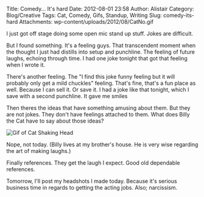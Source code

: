 Title: Comedy... It's hard
Date: 2012-08-01 23:58
Author: Alistair
Category: Blog/Creative
Tags: Cat, Comedy, Gifs, Standup, Writing
Slug: comedy-its-hard
Attachments: wp-content/uploads/2012/08/CatNo.gif

I just got off stage doing some open mic stand up stuff. Jokes are
difficult.

But I found something. It's a feeling guys. That transcendent moment
when the thought I just had distills into setup and punchline. The
feeling of future laughs, echoing through time. I had one joke tonight
that got that feeling when I wrote it.

There's another feeling. The "I find this joke funny feeling but it will
probably only get a mild chuckles" feeling. That's fine, that's a fun
place as well. Because I can sell it. Or save it. I had a joke like that
tonight, which I save with a second punchline. It gave me smiles

Then theres the ideas that have something amusing about them. But they
are not jokes. They don't have feelings attached to them. What does
Billy the Cat have to say about those ideas?

![Gif of Cat Shaking Head](|filename|/wp-content/uploads/2012/08/CatNo.gif "Billy says no") 

Nope, not today. (Billy lives at my brother's house. He is very wise
regarding the art of making laughs.)

Finally references. They get the laugh I expect. Good old dependable
references.

Tomorrow, I'll post my headshots I made today. Because it's serious
business time in regards to getting the acting jobs. Also; narcissism.
